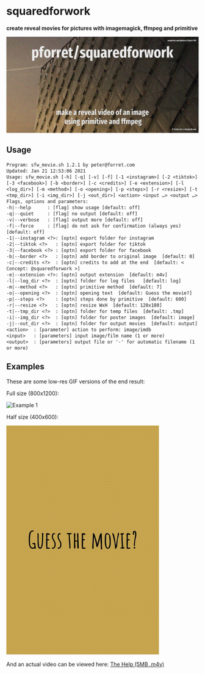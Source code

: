 # squaredforwork

**create reveal movies for pictures with imagemagick, ffmpeg and primitive**

![](assets/squared.jpg)

## Usage

    Program: sfw_movie.sh 1.2.1 by peter@forret.com
    Updated: Jan 21 12:53:06 2021
    Usage: sfw_movie.sh [-h] [-q] [-v] [-f] [-1 <instagram>] [-2 <tiktok>] [-3 <facebook>] [-b <border>] [-c <credits>] [-e <extension>] [-l <log_dir>] [-m <method>] [-o <opening>] [-p <steps>] [-r <resize>] [-t <tmp_dir>] [-i <img_dir>] [-j <out_dir>] <action> <input …> <output …>
    Flags, options and parameters:
    -h|--help      : [flag] show usage [default: off]
    -q|--quiet     : [flag] no output [default: off]
    -v|--verbose   : [flag] output more [default: off]
    -f|--force     : [flag] do not ask for confirmation (always yes) [default: off]
    -1|--instagram <?>: [optn] export folder for instagram
    -2|--tiktok <?>   : [optn] export folder for tiktok
    -3|--facebook <?> : [optn] export folder for facebook
    -b|--border <?>   : [optn] add border to original image  [default: 0]
    -c|--credits <?>  : [optn] credits to add at the end  [default: < Concept: @squaredforwork >]
    -e|--extension <?>: [optn] output extension  [default: m4v]
    -l|--log_dir <?>  : [optn] folder for log files   [default: log]
    -m|--method <?>   : [optn] primitive method  [default: 7]
    -o|--opening <?>  : [optn] opening text  [default: Guess the movie?]
    -p|--steps <?>    : [optn] steps done by primitive  [default: 600]
    -r|--resize <?>   : [optn] resize WxH  [default: 120x180]
    -t|--tmp_dir <?>  : [optn] folder for temp files  [default: .tmp]
    -i|--img_dir <?>  : [optn] folder for poster images  [default: image]
    -j|--out_dir <?>  : [optn] folder for output movies  [default: output]
    <action>  : [parameter] action to perform: image/imdb
    <input>   : [parameters] input image/film name (1 or more)
    <output>  : [parameters] output file or '-' for automatic filename (1 or more)  

## Examples

These are some low-res GIF versions of the end result:

Full size (800x1200):

![Example 1](assets/trumanshow.gif)

Half size (400x600): 

![Example 2](assets/thehelp.gif)

And an actual video can be viewed here: [The Help (5MB .m4v)](assets/thehelp.m4v)
